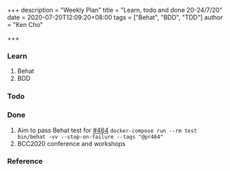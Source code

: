 +++
description = "Weekly Plan"
title = "Learn, todo and done 20-24/7/20"
date = 2020-07-20T12:09:20+08:00
tags = ["Behat", "BDD", "TDD"]
author = "Ken Cho"

+++
### Learn
1. Behat
2. BDD

### Todo


### Done
1. Aim to pass Behat test for [#464](https://github.com/gigascience/gigadb-website/pull/464)
`docker-compose run --rm test bin/behat -vv --stop-on-failure --tags "@pr464"`
2. BCC2020 conference and workshops

### Reference




